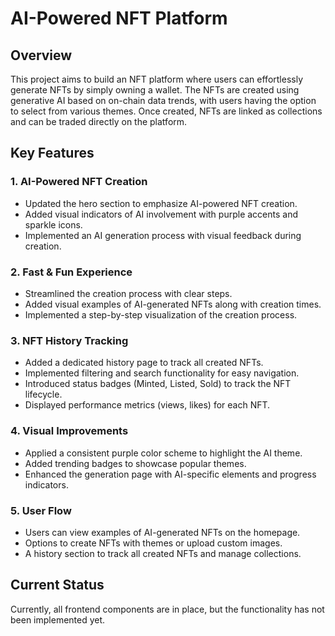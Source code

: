# AI-Powered NFT Platform  

## Overview  
This project aims to build an NFT platform where users can effortlessly generate NFTs by simply owning a wallet. The NFTs are created using generative AI based on on-chain data trends, with users having the option to select from various themes. Once created, NFTs are linked as collections and can be traded directly on the platform.  

## Key Features  

### 1. AI-Powered NFT Creation  
- Updated the hero section to emphasize AI-powered NFT creation.  
- Added visual indicators of AI involvement with purple accents and sparkle icons.  
- Implemented an AI generation process with visual feedback during creation.  

### 2. Fast & Fun Experience  
- Streamlined the creation process with clear steps.  
- Added visual examples of AI-generated NFTs along with creation times.  
- Implemented a step-by-step visualization of the creation process.  

### 3. NFT History Tracking  
- Added a dedicated history page to track all created NFTs.  
- Implemented filtering and search functionality for easy navigation.  
- Introduced status badges (Minted, Listed, Sold) to track the NFT lifecycle.  
- Displayed performance metrics (views, likes) for each NFT.  

### 4. Visual Improvements  
- Applied a consistent purple color scheme to highlight the AI theme.  
- Added trending badges to showcase popular themes.  
- Enhanced the generation page with AI-specific elements and progress indicators.  

### 5. User Flow  
- Users can view examples of AI-generated NFTs on the homepage.  
- Options to create NFTs with themes or upload custom images.  
- A history section to track all created NFTs and manage collections.  

## Current Status  
Currently, all frontend components are in place, but the functionality has not been implemented yet.  
